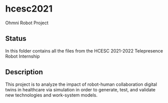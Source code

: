 # hcesc2021
Ohmni Robot Project
## Status
In this folder contains all the files from the HCESC 2021-2022 Telepresence Robot Internship
## Description
This project is to analyze the impact of robot-human collaboration digital twins in healthcare via simulation in order to generate, test, and validate new technologies and work-system models. 
